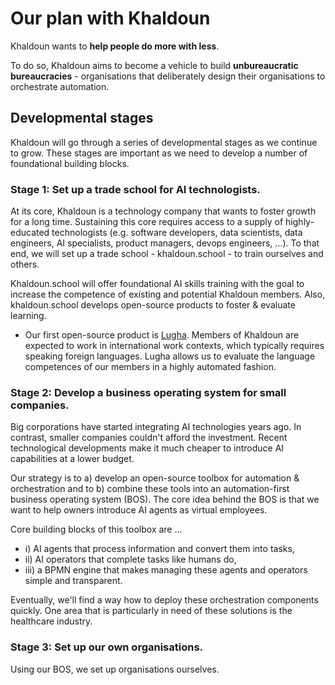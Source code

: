# Our plan with Khaldoun

Khaldoun wants to **help people do more with less**.

To do so, Khaldoun aims to become a vehicle
to build **unbureaucratic bureaucracies** - organisations that
deliberately design their organisations to orchestrate automation.

## Developmental stages

Khaldoun will go through a series of developmental stages
as we continue to grow. These stages are important as we
need to develop a number of foundational building blocks.

### Stage 1: Set up a trade school for AI technologists.

At its core, Khaldoun is a technology company
that wants to foster growth for a long time.
Sustaining this core requires access
to a supply of highly-educated technologists
(e.g. software developers, data scientists, data engineers,
AI specialists, product managers, devops engineers, ...).
To that end, we will set up a trade school - khaldoun.school -
to train ourselves and others.

Khaldoun.school will offer foundational AI skills training with
the goal to increase the competence of existing and potential Khaldoun members.
Also, khaldoun.school develops open-source products to foster & evaluate 
learning.

- Our first open-source product is
  <a href="https://lugha.xyz" target="_blank">Lugha</a>.
  Members of Khaldoun are expected to work in international work contexts,
  which typically requires speaking foreign languages.
  Lugha allows us to evaluate the language competences
  of our members in a highly automated fashion.

### Stage 2: Develop a business operating system for small companies.

Big corporations have started integrating AI technologies years ago. 
In contrast, smaller companies couldn't afford the investment.
Recent technological developments make it much cheaper to introduce 
AI capabilities at a lower budget. 

Our strategy is to a) develop an open-source toolbox for 
automation & orchestration and to b) combine 
these tools into an automation-first business operating system (BOS).
The core idea behind the BOS is that we want to help owners introduce 
AI agents as virtual employees. 

Core building blocks of this toolbox are ...

- i) AI agents that process information and convert them into tasks,
- ii) AI operators that complete tasks like humans do,
- iii) a BPMN engine that makes managing these agents and operators simple and transparent.

Eventually, we'll find a way how to deploy these orchestration components quickly.
One area that is particularly in need of these solutions is the healthcare industry.

### Stage 3: Set up our own organisations.

Using our BOS, we set up organisations ourselves.

